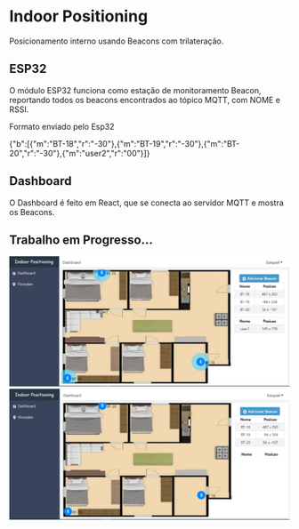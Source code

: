 # Indoor Positioning

Posicionamento interno usando Beacons com trilateração.

## ESP32

O módulo ESP32 funciona como estação de monitoramento Beacon, reportando todos os beacons encontrados ao tópico MQTT, com NOME e RSSI.

Formato enviado pelo Esp32

{"b":[{"m":"BT-18","r":"-30"},{"m":"BT-19","r":"-30"},{"m":"BT-20","r":"-30"},{"m":"user2","r":"00"}]}

## Dashboard

O Dashboard é feito em React, que se conecta ao servidor MQTT e mostra os Beacons.

## Trabalho em Progresso...

![Dashboard](https://github.com/EzequielOrloski/Projeto-Sistemas/blob/master/foto.png)
![Dashboard](https://github.com/EzequielOrloski/Projeto-Sistemas/blob/master/foto1.png)
